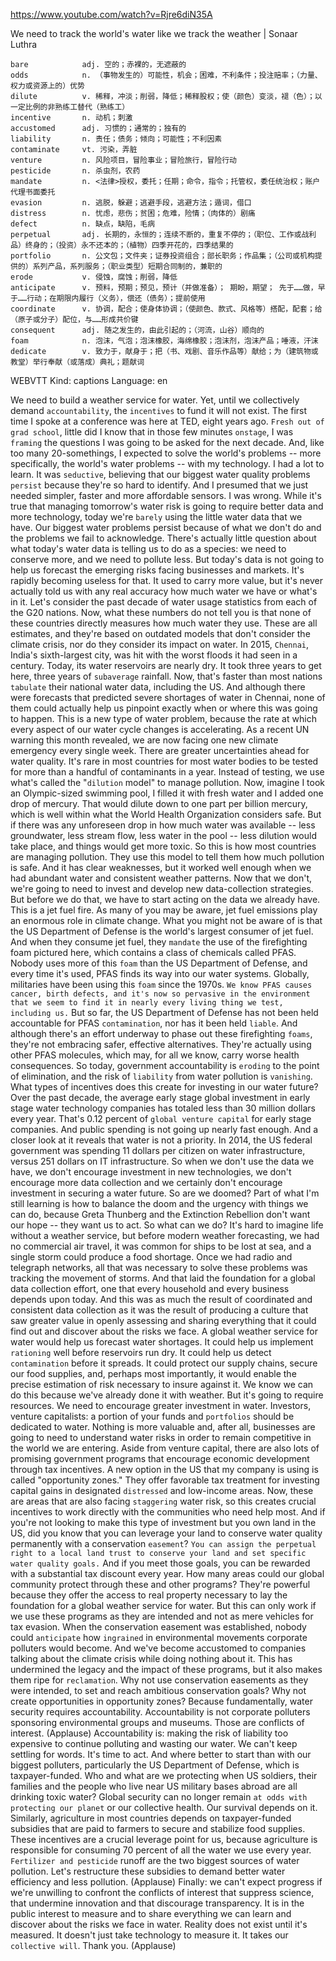 https://www.youtube.com/watch?v=Rjre6diN35A


We need to track the world's water like we track the weather | Sonaar Luthra 

```
bare            adj. 空的；赤裸的，无遮蔽的
odds            n. （事物发生的）可能性，机会；困难，不利条件；投注赔率；（力量、权力或资源上的）优势
dilute          v. 稀释，冲淡；削弱，降低；稀释股权；使（颜色）变淡，褪（色）；以一定比例的非熟练工替代（熟练工）
incentive       n. 动机；刺激
accustomed      adj. 习惯的；通常的；独有的
liability       n. 责任；债务；倾向；可能性；不利因素
contaminate     vt. 污染，弄脏
venture         n. 风险项目，冒险事业；冒险旅行，冒险行动  
pesticide       n. 杀虫剂，农药    
mandate         n. <法律>授权，委托；任期；命令，指令；托管权，委任统治权；账户代理书面委托  
evasion         n. 逃脱，躲避；逃避手段，逃避方法；遁词，借口  
distress        n. 忧虑，悲伤；贫困；危难，险情；（肉体的）剧痛
defect          n. 缺点，缺陷，毛病
perpetual       adj. 长期的，永恒的；连续不断的，重复不停的；（职位、工作或战利品）终身的；（投资）永不还本的；（植物）四季开花的，四季结果的
portfolio       n. 公文包；文件夹；证券投资组合；部长职务；作品集；（公司或机构提供的）系列产品，系列服务；（职业类型）短期合同制的，兼职的
erode           v. 侵蚀，腐蚀；削弱，降低
anticipate      v. 预料，预期；预见，预计（并做准备）； 期盼，期望； 先于……做，早于……行动；在期限内履行（义务），偿还（债务）；提前使用    
coordinate      v. 协调，配合；使身体协调；（使颜色、款式、风格等）搭配，配套；给 （原子或分子）配位，与……形成共价键
consequent      adj. 随之发生的，由此引起的；（河流，山谷）顺向的    
foam            n. 泡沫，气泡；泡沫橡胶，海绵橡胶；泡沫剂，泡沫产品；唾液，汗沫
dedicate        v. 致力于，献身于；把（书、戏剧、音乐作品等）献给；为（建筑物或教堂）举行奉献（或落成）典礼；题献词  
```

WEBVTT Kind: captions Language: en 

We need to build a weather service for water. Yet, until we collectively demand `accountability`, the `incentives` to fund it will not exist. The first time I spoke at a conference was here at TED, eight years ago. `Fresh out of grad school`, little did I know that in those few minutes `onstage`, I was `framing` the questions I was going to be asked for the next decade. And, like too many 20-somethings, I expected to solve the world's problems -- more specifically, the world's water problems -- with my technology. I had a lot to learn. It was `seductive`, believing that our biggest water quality problems `persist` because they're so hard to identify. And I presumed that we just needed simpler, faster and more affordable sensors. I was wrong. While it's true that managing tomorrow's water risk is going to require better data and more technology, today we're `barely` using the little water data that we have. Our biggest water problems persist because of what we don't do and the problems we fail to acknowledge. There's actually little question about what today's water data is telling us to do as a species: we need to conserve more, and we need to pollute less. But today's data is not going to help us forecast the emerging risks facing businesses and markets. It's rapidly becoming useless for that. It used to carry more value, but it's never actually told us with any real accuracy how much water we have or what's in it. Let's consider the past decade of water usage statistics from each of the G20 nations. Now, what these numbers do not tell you is that none of these countries directly measures how much water they use. These are all estimates, and they're based on outdated models that don't consider the climate crisis, nor do they consider its impact on water. In 2015, `Chennai`, India's sixth-largest city, was hit with the worst floods it had seen in a century. Today, its water reservoirs are nearly dry. It took three years to get here, three years of `subaverage` rainfall. Now, that's faster than most nations `tabulate` their national water data, including the US. And although there were forecasts that predicted severe shortages of water in Chennai, none of them could actually help us pinpoint exactly when or where this was going to happen. This is a new type of water problem, because the rate at which every aspect of our water cycle changes is accelerating. As a recent UN warning this month revealed, we are now facing one new climate emergency every single week. There are greater uncertainties ahead for water quality. It's rare in most countries for most water bodies to be tested for more than a handful of contaminants in a year. Instead of testing, we use what's called the "`dilution` model" to manage pollution. Now, imagine I took an Olympic-sized swimming pool, I filled it with fresh water and I added one drop of mercury. That would dilute down to one part per billion mercury, which is well within what the World Health Organization considers safe. But if there was any unforeseen drop in how much water was available -- less groundwater, less stream flow, less water in the pool -- less dilution would take place, and things would get more toxic. So this is how most countries are managing pollution. They use this model to tell them how much pollution is safe. And it has clear weaknesses, but it worked well enough when we had abundant water and consistent weather patterns. Now that we don't, we're going to need to invest and develop new data-collection strategies. But before we do that, we have to start acting on the data we already have. This is a jet fuel fire. As many of you may be aware, jet fuel emissions play an enormous role in climate change. What you might not be aware of is that the US Department of Defense is the world's largest consumer of jet fuel. And when they consume jet fuel, they `mandate` the use of the firefighting foam pictured here, which contains a class of chemicals called PFAS. Nobody uses more of this `foam` than the US Department of Defense, and every time it's used, PFAS finds its way into our water systems. Globally, militaries have been using this `foam` since the 1970s. `We know PFAS causes cancer, birth defects, and it's now so pervasive in the environment that we seem to find it in nearly every living thing we test, including us.` But so far, the US Department of Defense has not been held accountable for PFAS `contamination`, nor has it been held `liable`. And although there's an effort underway to phase out these firefighting `foams`, they're not embracing safer, effective alternatives. They're actually using other PFAS molecules, which may, for all we know, carry worse health consequences. So today, government accountability is `eroding` to the point of elimination, and the risk of `liability` from water pollution is `vanishing`. What types of incentives does this create for investing in our water future? Over the past decade, the average early stage global investment in early stage water technology companies has totaled less than 30 million dollars every year. That's 0.12 percent of `global venture capital` for early stage companies. And public spending is not going up nearly fast enough. And a closer look at it reveals that water is not a priority. In 2014, the US federal government was spending 11 dollars per citizen on water infrastructure, versus 251 dollars on IT infrastructure. So when we don't use the data we have, we don't encourage investment in new technologies, we don't encourage more data collection and we certainly don't encourage investment in securing a water future. So are we doomed? Part of what I'm still learning is how to balance the doom and the urgency with things we can do, because Greta Thunberg and the Extinction Rebellion don't want our hope -- they want us to act. So what can we do? It's hard to imagine life without a weather service, but before modern weather forecasting, we had no commercial air travel, it was common for ships to be lost at sea, and a single storm could produce a food shortage. Once we had radio and telegraph networks, all that was necessary to solve these problems was tracking the movement of storms. And that laid the foundation for a global data collection effort, one that every household and every business depends upon today. And this was as much the result of coordinated and consistent data collection as it was the result of producing a culture that saw greater value in openly assessing and sharing everything that it could find out and discover about the risks we face. A global weather service for water would help us forecast water shortages. It could help us implement `rationing` well before reservoirs run dry. It could help us detect `contamination` before it spreads. It could protect our supply chains, secure our food supplies, and, perhaps most importantly, it would enable the precise estimation of risk necessary to insure against it. We know we can do this because we've already done it with weather. But it's going to require resources. We need to encourage greater investment in water. Investors, venture capitalists: a portion of your funds and `portfolios` should be dedicated to water. Nothing is more valuable and, after all, businesses are going to need to understand water risks in order to remain competitive in the world we are entering. Aside from venture capital, there are also lots of promising government programs that encourage economic development through tax incentives. A new option in the US that my company is using is called "opportunity zones." They offer favorable tax treatment for investing capital gains in designated `distressed` and low-income areas. Now, these are areas that are also facing `staggering` water risk, so this creates crucial incentives to work directly with the communities who need help most. And if you're not looking to make this type of investment but you own land in the US, did you know that you can leverage your land to conserve water quality permanently with a conservation `easement`? `You can assign the perpetual right to a local land trust to conserve your land and set specific water quality goals.` And if you meet those goals, you can be rewarded with a substantial tax discount every year. How many areas could our global community protect through these and other programs? They're powerful because they offer the access to real property necessary to lay the foundation for a global weather service for water. But this can only work if we use these programs as they are intended and not as mere vehicles for tax evasion. When the conservation easement was established, nobody could `anticipate` how `ingrained` in environmental movements corporate polluters would become. And we've become accustomed to companies talking about the climate crisis while doing nothing about it. This has undermined the legacy and the impact of these programs, but it also makes them ripe for `reclamation`. Why not use conservation easements as they were intended, to set and reach ambitious conservation goals? Why not create opportunities in opportunity zones? Because fundamentally, water security requires accountability. Accountability is not corporate polluters sponsoring environmental groups and museums. Those are conflicts of interest. (Applause) Accountability is: making the risk of liability too expensive to continue polluting and wasting our water. We can't keep settling for words. It's time to act. And where better to start than with our biggest polluters, particularly the US Department of Defense, which is taxpayer-funded. Who and what are we protecting when US soldiers, their families and the people who live near US military bases abroad are all drinking toxic water? Global security can no longer remain `at odds with protecting our planet` or our collective health. Our survival depends on it. Similarly, agriculture in most countries depends on taxpayer-funded subsidies that are paid to farmers to secure and stabilize food supplies. These incentives are a crucial leverage point for us, because agriculture is responsible for consuming 70 percent of all the water we use every year. `Fertilizer and pesticide` runoff are the two biggest sources of water pollution. Let's restructure these subsidies to demand better water efficiency and less pollution. (Applause) Finally: we can't expect progress if we're unwilling to confront the conflicts of interest that suppress science, that undermine innovation and that discourage transparency. It is in the public interest to measure and to share everything we can learn and discover about the risks we face in water. Reality does not exist until it's measured. It doesn't just take technology to measure it. It takes our `collective will`. Thank you. (Applause) 